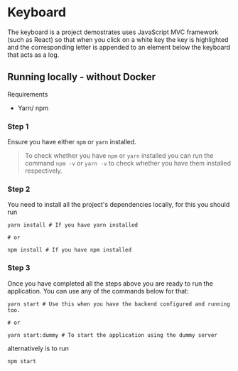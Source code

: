 # Keyboard

The keyboard is a project demostrates uses JavaScript MVC framework (such as React) so that when you click on a white key the key is highlighted and the corresponding letter is appended to an element below the keyboard that acts as a log.


## Running locally - without Docker
Requirements
* Yarn/ npm

### Step 1
Ensure you have either `npm` or `yarn` installed.
> To check whether you have `npm` or `yarn` installed you can run the command `npm -v` or `yarn -v`
> to check whether you have them installed respectively.

### Step 2
You need to install all the project's dependencies locally, for this you should run

```shell script
yarn install # If you have yarn installed

# or

npm install # If you have npm installed
``` 

### Step 3
Once you have completed all the steps above you are ready to run the application.
You can use any of the commands below for that:

```shell script
yarn start # Use this when you have the backend configured and running too.

# or 

yarn start:dummy # To start the application using the dummy server
```

alternatively is to run 

```
npm start
```
